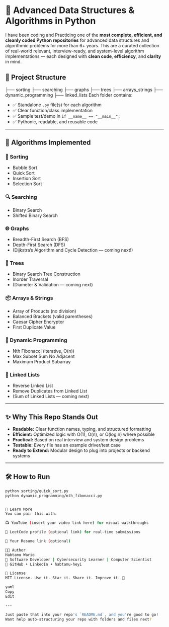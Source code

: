 # 🚀 Advanced Data Structures & Algorithms in Python

I have been coding and Practicing one of the **most complete, efficient, and cleanly coded Python repositories** for advanced data structures and algorithmic problems for more than 6+ years.  This are a curated collection of real-world relevant, interview-ready, and system-level algorithm implementations — each designed with **clean code**, **efficiency**, and **clarity** in mind.


## 📂 Project Structure
├── sorting
├── searching
├── graphs
├── trees
├── arrays_strings
├── dynamic_programming
├── linked_lists
Each folder contains:
- ✅ Standalone `.py` file(s) for each algorithm
- ✅ Clear function/class implementation
- ✅ Sample test/demo in `if __name__ == "__main__":`
- ✅ Pythonic, readable, and reusable code

---

## 🧱 Algorithms Implemented

### 🔁 Sorting
- Bubble Sort
- Quick Sort
- Insertion Sort
- Selection Sort

### 🔍 Searching
- Binary Search
- Shifted Binary Search

### 🌐 Graphs
- Breadth-First Search (BFS)
- Depth-First Search (DFS)
- (Dijkstra’s Algorithm and Cycle Detection — coming next!)

### 🌳 Trees
- Binary Search Tree Construction
- Inorder Traversal
- (Diameter & Validation — coming next)

### 📦 Arrays & Strings
- Array of Products (no division)
- Balanced Brackets (valid parentheses)
- Caesar Cipher Encryptor
- First Duplicate Value

### 🔢 Dynamic Programming
- Nth Fibonacci (iterative, O(n))
- Max Subset Sum No Adjacent
- Maximum Product Subarray

### 🔗 Linked Lists
- Reverse Linked List
- Remove Duplicates from Linked List
- (Sum of Linked Lists — coming next)

---

## ✨ Why This Repo Stands Out

- **Readable:** Clear function names, typing, and structured formatting
- **Efficient:** Optimized logic with O(1), O(n), or O(log n) where possible
- **Practical:** Based on real interview and system design problems
- **Testable:** Every file has an example driver/test case
- **Ready to Extend:** Modular design to plug into projects or backend systems

---

## 🛠️ How to Run

```bash
python sorting/quick_sort.py
python dynamic_programming/nth_fibonacci.py


📘 Learn More
You can pair this with:

📺 YouTube (insert your video link here) for visual walkthroughs

📄 LeetCode profile (optional link) for real-time submissions

💼 Your Resume link (optional)

👨‍💻 Author
Habtamu Wario
📍 Software Developer | Cybersecurity Learner | Computer Scientist
🔗 GitHub • LinkedIn • habtamu-heyi

📄 License
MIT License. Use it. Star it. Share it. Improve it. 🚀

yaml
Copy
Edit

---

Just paste that into your repo's `README.md`, and you're good to go!  
Want help auto-structuring your repo with folders and files next?

